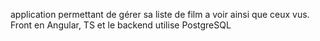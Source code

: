 application permettant de gérer sa liste de film a voir ainsi que ceux vus.
Front en Angular, TS et le backend utilise PostgreSQL
